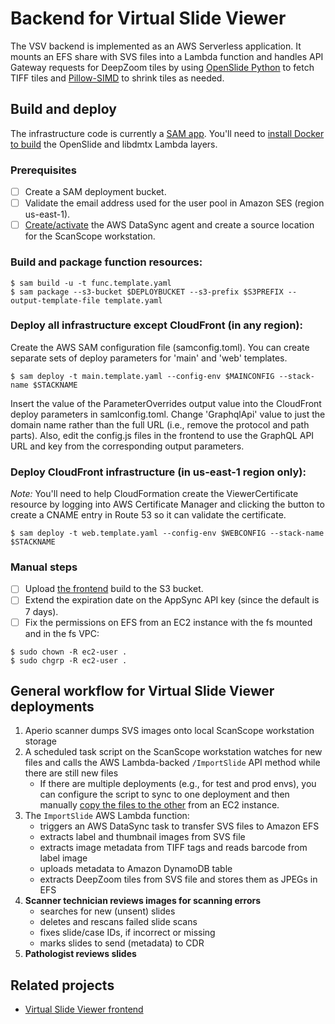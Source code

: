 # Backend for Virtual Slide Viewer
The VSV backend is implemented as an AWS Serverless application. It mounts an EFS share with SVS files into a Lambda function and handles API Gateway requests
for DeepZoom tiles by using [OpenSlide Python](https://openslide.org/api/python/) to fetch TIFF tiles and [Pillow-SIMD](https://github.com/uploadcare/pillow-simd) to shrink tiles as needed.

## Build and deploy
The infrastructure code is currently a [SAM app](https://docs.aws.amazon.com/serverless-application-model/latest/developerguide/serverless-getting-started.html). You'll need to [install Docker to build](https://docs.aws.amazon.com/serverless-application-model/latest/developerguide/serverless-sam-cli-using-build.html) the OpenSlide and libdmtx Lambda layers.

### Prerequisites
- [ ] Create a SAM deployment bucket.
- [ ] Validate the email address used for the user pool in Amazon SES (region us-east-1).
- [ ] [Create/activate](README_DATASYNC.md) the AWS DataSync agent and create a source location for the ScanScope workstation.

### Build and package function resources:
```
$ sam build -u -t func.template.yaml
$ sam package --s3-bucket $DEPLOYBUCKET --s3-prefix $S3PREFIX --output-template-file template.yaml
```
### Deploy all infrastructure except CloudFront (in any region):
Create the AWS SAM configuration file (samconfig.toml). You can create separate sets of deploy parameters for 'main' and 'web' templates.
```
$ sam deploy -t main.template.yaml --config-env $MAINCONFIG --stack-name $STACKNAME
```
Insert the value of the ParameterOverrides output value into the CloudFront deploy parameters in samlconfig.toml. Change 'GraphqlApi' value to just the domain name rather than the full URL (i.e., remove the protocol and path parts).
Also, edit the config.js files in the frontend to use the GraphQL API URL and key from the corresponding output parameters.
### Deploy CloudFront infrastructure (in us-east-1 region only):
_Note:_ You'll need to help CloudFormation create the ViewerCertificate resource by logging into AWS Certificate Manager and clicking the button to create a CNAME entry in Route 53 so it can validate the certificate.
```
$ sam deploy -t web.template.yaml --config-env $WEBCONFIG --stack-name $STACKNAME
```
### Manual steps
- [ ] Upload [the frontend](https://github.com/VanAndelInstitute/virtual-slide-viewer) build to the S3 bucket.
- [ ] Extend the expiration date on the AppSync API key (since the default is 7 days).
- [ ] Fix the permissions on EFS from an EC2 instance with the fs mounted and in the fs VPC:
```
$ sudo chown -R ec2-user .
$ sudo chgrp -R ec2-user .
```

## General workflow for Virtual Slide Viewer deployments
1. Aperio scanner dumps SVS images onto local ScanScope workstation storage
1. A scheduled task script on the ScanScope workstation watches for new files and calls the AWS Lambda-backed `/ImportSlide` API method while there are still new files
    - If there are multiple deployments (e.g., for test and prod envs), you can configure the script to sync to one deployment and then manually [copy the files to the other](https://docs.aws.amazon.com/efs/latest/ug/manage-fs-access-vpc-peering.html) from an EC2 instance.
1. The `ImportSlide` AWS Lambda function:
    - triggers an AWS DataSync task to transfer SVS files to Amazon EFS
    - extracts label and thumbnail images from SVS file
    - extracts image metadata from TIFF tags and reads barcode from label image
    - uploads metadata to Amazon DynamoDB table
    - extracts DeepZoom tiles from SVS file and stores them as JPEGs in EFS
1.	**Scanner technician reviews images for scanning errors**
    - searches for new (unsent) slides
    - deletes and rescans failed slide scans
    - fixes slide/case IDs, if incorrect or missing
    - marks slides to send (metadata) to CDR
1.	**Pathologist reviews slides**

## Related projects
- [Virtual Slide Viewer frontend](https://github.com/VanAndelInstitute/virtual-slide-viewer)
